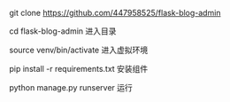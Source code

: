 git clone https://github.com/447958525/flask-blog-admin

cd flask-blog-admin  进入目录

source venv/bin/activate  进入虚拟环境

pip install -r requirements.txt   安装组件

python manage.py runserver   运行
